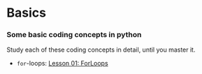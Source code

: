 # Basics

### Some basic coding concepts in python

Study each of these coding concepts in detail, until you master it.

- `for`-loops: [Lesson 01: ForLoops](Lesson_01_ForLoops.md)